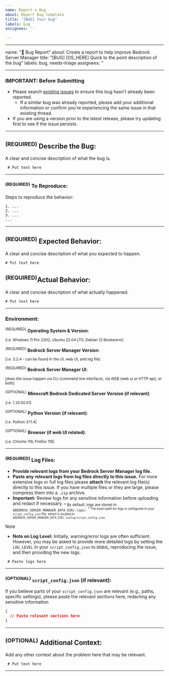 ```yaml
---
name: Report a Bug
about: Report Bug template
title: "[BUG] Your bug"
labels: bug
assignees: ''

---
```


---
name: "🐛 Bug Report"
about: Create a report to help improve Bedrock Server Manager
title: "[BUG] [OS_HERE] Quick to the point description of the bug"
labels: bug, needs-triage
assignees: ''

---
### **IMPORTANT: Before Submitting**
*   Please search [existing issues](https://github.com/DMedina559/bedrock-server-manager/issues) to ensure this bug hasn't already been reported.
    *   If a similar bug was already reported, please add your additional information or confirm you're experiencing the same issue in that existing thread.
*   If you are using a version prior to the latest release, please try updating first to see if the issue persists.
---

## <sup>(REQUIRED)</sup> **Describe the Bug**:
A clear and concise description of what the bug is.

```text
 # Put text here
```

--- 
### <sup>(REQUIRED)</sup> **To Reproduce**:
Steps to reproduce the behavior:

```text
1. ...
2. ...
3. ...
...

```

---
## <sup>(REQUIRED)</sup> **Expected Behavior**:
A clear and concise description of what you expected to happen.

```text
# Put text here
```

## <sup>(REQUIRED)</sup>**Actual Behavior**:
A clear and concise description of what actually happened.

```text
# Put text here
```

---
### **Environment:**

   <sup>(REQUIRED)</sup> **Operating System & Version**:

<sup>[i.e. Windows 11 Pro 22H2, Ubuntu 22.04 LTS, Debian 12 Bookworm]</sup>

   <sup>(REQUIRED)</sup> **Bedrock Server Manager Version**:

<sup>[i.e. 3.2.4 - can be found in the cli, web UI, and log file]</sup>

   <sup>(REQUIRED)</sup> **Bedrock Server Manager UI**:

<sup>[does the issue happen via CLI (command line interface), via WEB (web ui or HTTP api), or both]</sup>

   <sup>(OPTIONAL)</sup> **Minecraft Bedrock Dedicated Server Version (if relevant)**:

<sup>[i.e. 1.20.50.01]</sup>

   <sup>(OPTIONAL)</sup> **Python Version (if relevant)**:

<sup>[i.e. Python 3.11.4]</sup>

   <sup>(OPTIONAL)</sup> **Browser (if web UI related)**:

<sup>[i.e. Chrome 119, Firefox 118]</sup>

---
### <sup>(REQUIRED)</sup> **Log Files**:
*   **Provide relevant logs from your Bedrock Server Manager log file.**
*   **Paste any relevant logs from log files directly to this issue.** For more extensive logs or full log files please **attach** the relevant log file(s) directly to this issue. If you have multiple files or they are large, please compress them into a `.zip` archive.
*   **Important:** Review logs for any sensitive information before uploading and redact if necessary.
<sub>*   By default, logs are stored in `$BEDROCK_SERVER_MANAGER_DATA_DIR/.logs/`.
<sup>*   The exact path for logs is configured in your `script_config.json` file, which is located in `$BEDROCK_SERVER_MANAGER_DATA_DIR/.config/script_config.json`.</sup>

> [!NOTE]
> *   **Note on Log Level:** Initially, warning/error logs are often sufficient. However, you may be asked to provide more detailed logs by setting the `LOG_LEVEL` in your `script_config.json` to `DEBUG`, reproducing the issue, and then providing the new logs.</sub>

```text
 # Paste logs here
```
---

### <sup>(OPTIONAL)</sup> **`script_config.json` (if relevant)**:
If you believe parts of your `script_config.json` are relevant (e.g., paths, specific settings), please paste the relevant sections here, redacting any sensitive information
```json
{
  // Paste relevant sections here
}
```
---

## <sup>(OPTIONAL)</sup> **Additional Context**:
Add any other context about the problem here that may be relevant. 

```text
 # Put text here
```

---
